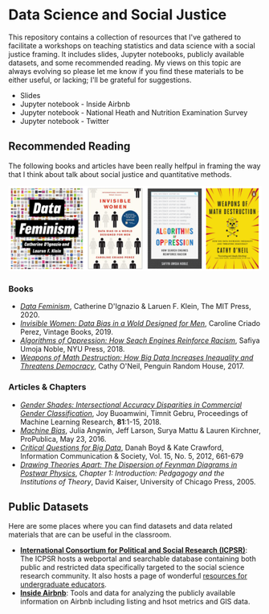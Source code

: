 # Data Science and Social Justice

This repository contains a collection of resources that I've gathered to facilitate a workshops on teaching statistics and data science with a social justice framing.  It includes slides, Jupyter notebooks, publicly available datasets, and some recommended reading.  My views on this topic are always evolving so please let me know if you find these materials to be either useful, or lacking; I'll be grateful for suggestions.

* Slides
* Jupyter notebook - Inside Airbnb
* Jupyter notebook - National Heath and Nutrition Examination Survey
* Jupyter notebook - Twitter

## Recommended Reading

The following books and articles have been really helfpul in framing the way that I think about talk about social justice and quantitative methods.  

![recommended_texts.png](https://github.com/annahaensch/DataAndSocialJustice/blob/main/Figures/recommended_texts.png?raw=true)

### Books

* [_Data Feminism_](https://data-feminism.mitpress.mit.edu/), Catherine D'Ignazio & Laruen F. Klein, The MIT Press, 2020.
* [_Invisible Women: Data Bias in a Wold Designed for Men_](https://carolinecriadoperez.com/book/invisible-women/), Caroline Criado Perez, Vintage Books, 2019.
* [_Algorithms of Oppression: How Seach Engines Reinforce Racism_](https://nyupress.org/9781479837243/algorithms-of-oppression/), Safiya Umoja Noble, NYU Press, 2018.
* [_Weapons of Math Destruction: How Big Data Increases Inequality and Threatens Democracy_](https://www.penguinrandomhouse.com/books/241363/weapons-of-math-destruction-by-cathy-oneil/), Cathy O'Neil, Penguin Random House, 2017.

### Articles & Chapters

* [_Gender Shades: Intersectional Accuracy Disparities in
Commercial Gender Classification_](http://proceedings.mlr.press/v81/buolamwini18a/buolamwini18a.pdf), Joy Buoamwini, Timnit Gebru, Proceedings of Machine Learning Research, __81__:1-15, 2018.
* [_Machine Bias_](https://www.propublica.org/article/machine-bias-risk-assessments-in-criminal-sentencing), Julia Angwin, Jeff Larson, Surya Mattu & Lauren Kirchner, ProPublica, May 23, 2016.
* [_Critical Questions for Big Data_](https://people.cs.kuleuven.be/~bettina.berendt/teaching/ViennaDH15/boyd_crawford_2012.pdf), Danah Boyd & Kate Crawford, Information Communication & Society, Vol. 15, No. 5, 2012, 661-679
* [_Drawing Theories Apart: The Dispersion of Feynman Diagrams in Postwar Physics_](), _Chapter 1: Introduction: Pedgagogy and the Institutions of Theory_, David Kaiser, University of Chicago Press, 2005.

## Public Datasets

Here are some places where you can find datasets and data related materials that are can be useful in the classroom.

* [__International Consortium for Political and Social Research (ICPSR)__](https://www.icpsr.umich.edu/web/pages/): The ICPSR hosts a webportal and searchable database containing both public and restricted data specifically targeted to the social science research community.  It also hosts a page of wonderful [resources for undergraduate educators](https://www.icpsr.umich.edu/web/pages/instructors/teacher-resources.html).
* [__Inside Airbnb__](http://insideairbnb.com/): Tools and data for analyzing the publicly available information on Airbnb including listing and hsot metrics and GIS data.
